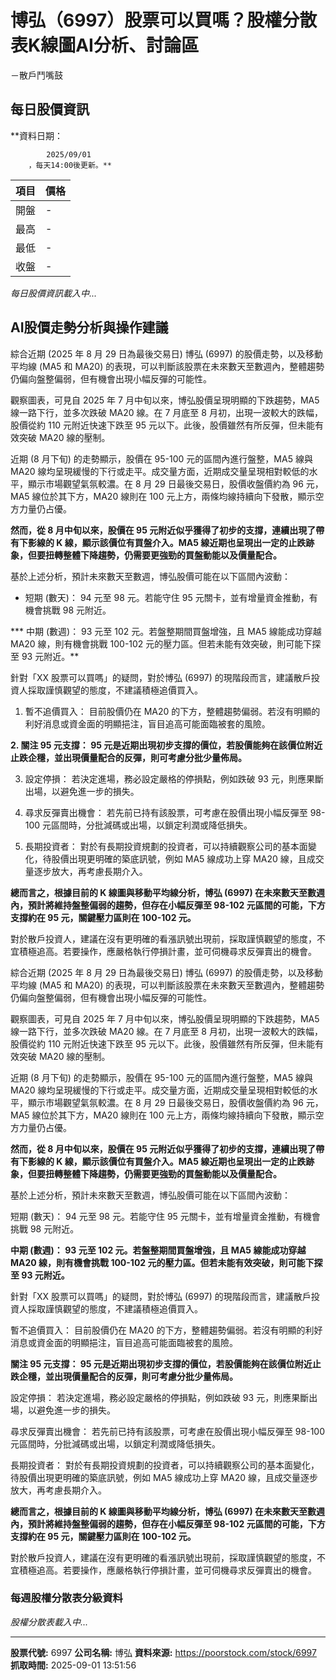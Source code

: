 # 博弘（6997）股票可以買嗎？股權分散表K線圖AI分析、討論區
－散戶鬥嘴鼓

## 每日股價資訊

**資料日期：
        
            2025/09/01
        ，每天14:00後更新。**

| 項目 | 價格 |
|------|------|
| 開盤 | - |
| 最高 | - |
| 最低 | - |
| 收盤 | - |

*每日股價資訊載入中...*

## AI股價走勢分析與操作建議

綜合近期 (2025 年 8 月 29 日為最後交易日) 博弘 (6997) 的股價走勢，以及移動平均線 (MA5 和 MA20) 的表現，可以判斷該股票在未來數天至數週內，整體趨勢仍偏向盤整偏弱，但有機會出現小幅反彈的可能性。

觀察圖表，可見自 2025 年 7 月中旬以來，博弘股價呈現明顯的下跌趨勢，MA5 線一路下行，並多次跌破 MA20 線。在 7 月底至 8 月初，出現一波較大的跌幅，股價從約 110 元附近快速下跌至 95 元以下。此後，股價雖然有所反彈，但未能有效突破 MA20 線的壓制。

近期 (8 月下旬) 的走勢顯示，股價在 95-100 元的區間內進行盤整，MA5 線與 MA20 線均呈現緩慢的下行或走平。成交量方面，近期成交量呈現相對較低的水平，顯示市場觀望氣氛較濃。在 8 月 29 日最後交易日，股價收盤價約為 96 元，MA5 線位於其下方，MA20 線則在 100 元上方，兩條均線持續向下發散，顯示空方力量仍占優。

**然而，從 8 月中旬以來，股價在 95 元附近似乎獲得了初步的支撐，連續出現了帶有下影線的 K 線，顯示該價位有買盤介入。MA5 線近期也呈現出一定的止跌跡象，但要扭轉整體下降趨勢，仍需要更強勁的買盤動能以及價量配合。**

基於上述分析，預計未來數天至數週，博弘股價可能在以下區間內波動：

*   短期 (數天)： 94 元至 98 元。若能守住 95 元關卡，並有增量資金推動，有機會挑戰 98 元附近。

***   中期 (數週)： 93 元至 102 元。若盤整期間買盤增強，且 MA5 線能成功穿越 MA20 線，則有機會挑戰 100-102 元的壓力區。但若未能有效突破，則可能下探至 93 元附近。**

針對「XX 股票可以買嗎」的疑問，對於博弘 (6997) 的現階段而言，建議散戶投資人採取謹慎觀望的態度，不建議積極追價買入。

1.  暫不追價買入： 目前股價仍在 MA20 的下方，整體趨勢偏弱。若沒有明顯的利好消息或資金面的明顯挹注，盲目追高可能面臨被套的風險。

**2.  關注 95 元支撐： 95 元是近期出現初步支撐的價位，若股價能夠在該價位附近止跌企穩，並出現價量配合的反彈，則可考慮分批少量佈局。**

3.  設定停損： 若決定進場，務必設定嚴格的停損點，例如跌破 93 元，則應果斷出場，以避免進一步的損失。

4.  尋求反彈賣出機會： 若先前已持有該股票，可考慮在股價出現小幅反彈至 98-100 元區間時，分批減碼或出場，以鎖定利潤或降低損失。

5.  長期投資者： 對於有長期投資規劃的投資者，可以持續觀察公司的基本面變化，待股價出現更明確的築底訊號，例如 MA5 線成功上穿 MA20 線，且成交量逐步放大，再考慮長期介入。

**總而言之，根據目前的 K 線圖與移動平均線分析，博弘 (6997) 在未來數天至數週內，預計將維持盤整偏弱的趨勢，但存在小幅反彈至 98-102 元區間的可能，下方支撐約在 95 元，關鍵壓力區則在 100-102 元。**

對於散戶投資人，建議在沒有更明確的看漲訊號出現前，採取謹慎觀望的態度，不宜積極追高。若要操作，應嚴格執行停損計畫，並可伺機尋求反彈賣出的機會。

綜合近期 (2025 年 8 月 29 日為最後交易日) 博弘 (6997) 的股價走勢，以及移動平均線 (MA5 和 MA20) 的表現，可以判斷該股票在未來數天至數週內，整體趨勢仍偏向盤整偏弱，但有機會出現小幅反彈的可能性。

觀察圖表，可見自 2025 年 7 月中旬以來，博弘股價呈現明顯的下跌趨勢，MA5 線一路下行，並多次跌破 MA20 線。在 7 月底至 8 月初，出現一波較大的跌幅，股價從約 110 元附近快速下跌至 95 元以下。此後，股價雖然有所反彈，但未能有效突破 MA20 線的壓制。

近期 (8 月下旬) 的走勢顯示，股價在 95-100 元的區間內進行盤整，MA5 線與 MA20 線均呈現緩慢的下行或走平。成交量方面，近期成交量呈現相對較低的水平，顯示市場觀望氣氛較濃。在 8 月 29 日最後交易日，股價收盤價約為 96 元，MA5 線位於其下方，MA20 線則在 100 元上方，兩條均線持續向下發散，顯示空方力量仍占優。

**然而，從 8 月中旬以來，股價在 95 元附近似乎獲得了初步的支撐，連續出現了帶有下影線的 K 線，顯示該價位有買盤介入。MA5 線近期也呈現出一定的止跌跡象，但要扭轉整體下降趨勢，仍需要更強勁的買盤動能以及價量配合。**

基於上述分析，預計未來數天至數週，博弘股價可能在以下區間內波動：

短期 (數天)： 94 元至 98 元。若能守住 95 元關卡，並有增量資金推動，有機會挑戰 98 元附近。

**中期 (數週)： 93 元至 102 元。若盤整期間買盤增強，且 MA5 線能成功穿越 MA20 線，則有機會挑戰 100-102 元的壓力區。但若未能有效突破，則可能下探至 93 元附近。**

針對「XX 股票可以買嗎」的疑問，對於博弘 (6997) 的現階段而言，建議散戶投資人採取謹慎觀望的態度，不建議積極追價買入。

暫不追價買入： 目前股價仍在 MA20 的下方，整體趨勢偏弱。若沒有明顯的利好消息或資金面的明顯挹注，盲目追高可能面臨被套的風險。

**關注 95 元支撐： 95 元是近期出現初步支撐的價位，若股價能夠在該價位附近止跌企穩，並出現價量配合的反彈，則可考慮分批少量佈局。**

設定停損： 若決定進場，務必設定嚴格的停損點，例如跌破 93 元，則應果斷出場，以避免進一步的損失。

尋求反彈賣出機會： 若先前已持有該股票，可考慮在股價出現小幅反彈至 98-100 元區間時，分批減碼或出場，以鎖定利潤或降低損失。

長期投資者： 對於有長期投資規劃的投資者，可以持續觀察公司的基本面變化，待股價出現更明確的築底訊號，例如 MA5 線成功上穿 MA20 線，且成交量逐步放大，再考慮長期介入。

**總而言之，根據目前的 K 線圖與移動平均線分析，博弘 (6997) 在未來數天至數週內，預計將維持盤整偏弱的趨勢，但存在小幅反彈至 98-102 元區間的可能，下方支撐約在 95 元，關鍵壓力區則在 100-102 元。**

對於散戶投資人，建議在沒有更明確的看漲訊號出現前，採取謹慎觀望的態度，不宜積極追高。若要操作，應嚴格執行停損計畫，並可伺機尋求反彈賣出的機會。

### 每週股權分散表分級資料

*股權分散表載入中...*

---

**股票代號:** 6997
**公司名稱:** 博弘
**資料來源:** https://poorstock.com/stock/6997
**抓取時間:** 2025-09-01 13:51:56